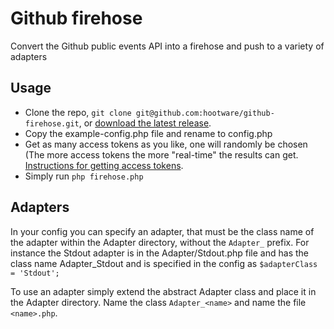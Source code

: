 # Github firehose

Convert the Github public events API into a firehose and push to a variety of adapters

## Usage

* Clone the repo, `git clone git@github.com:hootware/github-firehose.git`, or [download the latest release](https://github.com/hootware/github-firehose/zipball/master).
* Copy the example-config.php file and rename to config.php
* Get as many access tokens as you like, one will randomly be chosen (The more access tokens the more "real-time" the results can get. [Instructions for getting access tokens](http://developer.github.com/v3/oauth/).
* Simply run `php firehose.php`

## Adapters

In your config you can specify an adapter, that must be the class name of the adapter within the Adapter directory, without the `Adapter_` prefix.
For instance the Stdout adapter is in the Adapter/Stdout.php file and has the class name Adapter_Stdout and is specified in the config as `$adapterClass = 'Stdout';`

To use an adapter simply extend the abstract Adapter class and place it in the Adapter directory. Name the class `Adapter_<name>` and name the file `<name>.php`.